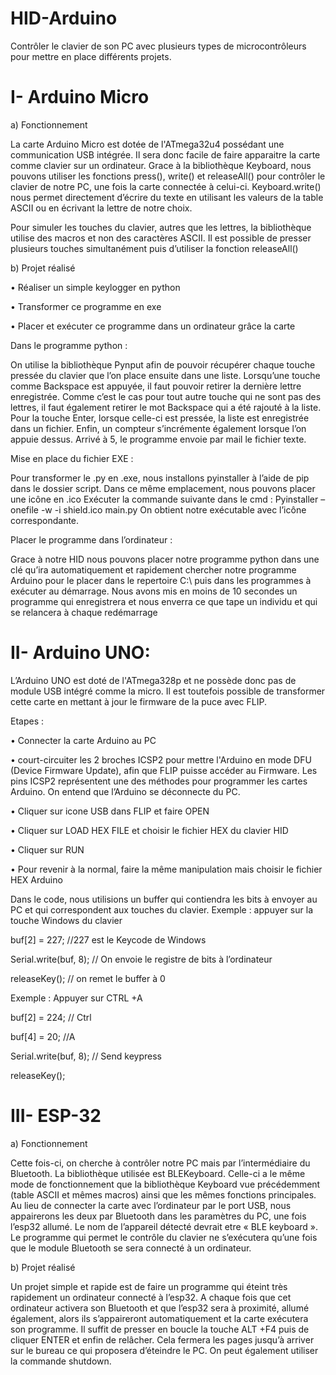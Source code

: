 # HID-Arduino
Contrôler le clavier de son PC avec plusieurs types de microcontrôleurs pour mettre en place différents projets.


# I-	Arduino Micro

a)	Fonctionnement

La carte Arduino Micro est dotée de l'ATmega32u4 possédant une communication USB intégrée. Il sera donc facile de faire apparaitre la carte comme clavier sur un ordinateur.
Grace à la bibliothèque Keyboard, nous pouvons utiliser les fonctions press(), write() et releaseAll() pour contrôler le clavier de notre PC, une fois la carte connectée à celui-ci.
Keyboard.write() nous permet directement d’écrire du texte en utilisant les valeurs de la table ASCII ou en écrivant la lettre de notre choix. 
 
Pour simuler les touches du clavier, autres que les lettres, la bibliothèque utilise des macros et non des caractères ASCII.
Il est possible de presser plusieurs touches simultanément puis d’utiliser la fonction releaseAll()


b)	Projet réalisé

•	Réaliser un simple keylogger en python

•	Transformer ce programme en exe

•	Placer et exécuter ce programme dans un ordinateur grâce la carte



Dans le programme python :

On utilise la bibliothèque Pynput afin de pouvoir récupérer chaque touche pressée du clavier que l’on place ensuite dans une liste.
Lorsqu’une touche comme Backspace est appuyée, il faut pouvoir retirer la dernière lettre enregistrée. Comme c’est le cas pour tout autre touche qui ne sont pas des lettres, il faut également retirer le mot Backspace qui a été rajouté à la liste.
Pour la touche Enter, lorsque celle-ci est pressée, la liste est enregistrée dans un fichier. Enfin, un compteur s’incrémente également lorsque l’on appuie dessus. Arrivé à 5, le programme envoie par mail le fichier texte.

Mise en place du fichier EXE :

Pour transformer le .py en .exe, nous installons pyinstaller à l’aide de pip dans le dossier script. Dans ce même emplacement, nous pouvons placer une icône en .ico
Exécuter la commande suivante dans le cmd :
Pyinstaller –onefile -w -i shield.ico main.py
On obtient notre exécutable avec l’icône correspondante.

Placer le programme dans l’ordinateur :

Grace à notre HID nous pouvons placer notre programme python dans une clé qu’ira automatiquement et rapidement chercher notre programme Arduino pour le placer dans le repertoire C:\ puis dans les programmes à exécuter au démarrage.
Nous avons mis en moins de 10 secondes un programme qui enregistrera et nous enverra ce que tape un individu et qui se relancera à chaque redémarrage

# II-	Arduino UNO:

L’Arduino UNO est doté de l'ATmega328p et ne possède donc pas de module USB intégré comme la micro. Il est toutefois possible de transformer cette carte en mettant à jour le firmware de la puce avec FLIP.

Etapes : 

•	Connecter la carte Arduino au PC 


•	court-circuiter les 2 broches ICSP2 pour mettre l'Arduino en mode DFU (Device Firmware Update), afin que FLIP puisse accéder au Firmware. Les pins ICSP2 représentent une des méthodes pour programmer les cartes Arduino. On entend que l’Arduino se déconnecte du PC.


•	Cliquer sur icone USB dans FLIP et faire OPEN


•	Cliquer sur LOAD HEX FILE et choisir le fichier HEX du clavier HID


•	Cliquer sur RUN

•	Pour revenir à la normal, faire la même manipulation mais choisir le fichier HEX Arduino
 
Dans le code, nous utilisions un buffer qui contiendra les bits à envoyer au PC et qui correspondent aux touches du clavier.
Exemple : appuyer sur la touche Windows du clavier

buf[2] = 227;   //227 est le Keycode de Windows

Serial.write(buf, 8); // On envoie le registre de bits à l’ordinateur

releaseKey();  // on remet le buffer à 0

Exemple : Appuyer sur CTRL +A

buf[2] = 224;   // Ctrl

buf[4] = 20;    //A

Serial.write(buf, 8); // Send keypress

releaseKey();


# III-	ESP-32

a)	Fonctionnement

Cette fois-ci, on cherche à contrôler notre PC mais par l’intermédiaire du Bluetooth.
La bibliothèque utilisée est BLEKeyboard. Celle-ci a le même mode de fonctionnement que la bibliothèque Keyboard vue précédemment (table ASCII et mêmes macros) ainsi que les mêmes fonctions principales.
Au lieu de connecter la carte avec l’ordinateur par le port USB, nous appairerons les deux par Bluetooth dans les paramètres du PC, une fois l’esp32 allumé. Le nom de l’appareil détecté devrait etre « BLE keyboard ».
Le programme qui permet le contrôle du clavier ne s’exécutera qu’une fois que le module Bluetooth se sera connecté à un ordinateur.

b)	Projet réalisé

Un projet simple et rapide est de faire un programme qui éteint très rapidement un ordinateur connecté à l’esp32. A chaque fois que cet ordinateur activera son Bluetooth et que l’esp32 sera à proximité, allumé également, alors ils s’appaireront automatiquement et la carte exécutera son programme.
Il suffit de presser en boucle la touche ALT +F4 puis de cliquer ENTER et enfin de relâcher. Cela fermera les pages jusqu’à arriver sur le bureau ce qui proposera d’éteindre le PC. On peut également utiliser la commande shutdown.



